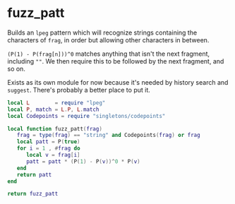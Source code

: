 # fuzz\_patt

Builds an `lpeg` pattern which will recognize strings containing the characters
of `frag`, in order but allowing other characters in between\.

`(P(1) - P(frag[n]))^0` matches anything that isn't the next fragment,
including `""`\.  We then require this to be followed by the next fragment,
and so on\.

Exists as its own module for now because it's needed by history search and
`suggest`\. There's probably a better place to put it\.

```lua
local L        = require "lpeg"
local P, match = L.P, L.match
local Codepoints = require "singletons/codepoints"

local function fuzz_patt(frag)
   frag = type(frag) == "string" and Codepoints(frag) or frag
   local patt = P(true)
   for i = 1 , #frag do
      local v = frag[i]
      patt = patt * (P(1) - P(v))^0 * P(v)
   end
   return patt
end

return fuzz_patt
```
